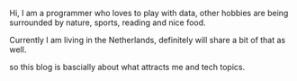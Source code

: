 Hi, I am a programmer who loves to play with data, other hobbies are being surrounded by nature, sports, reading and nice food.  

Currently I am living in the Netherlands, definitely will share a bit of that as well.

so this blog is bascially about what attracts me and tech topics.
